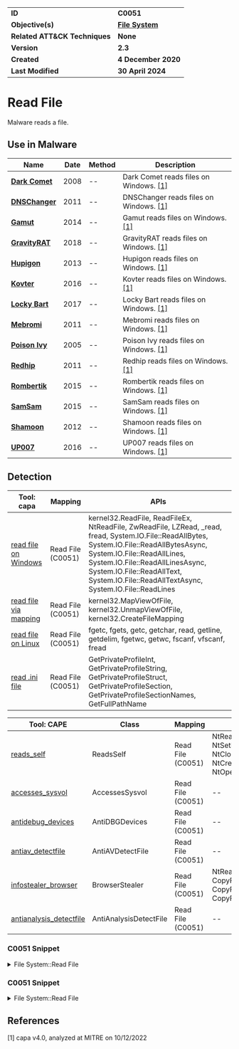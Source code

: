 <table>
<tr>
<td><b>ID</b></td>
<td><b>C0051</b></td>
</tr>
<tr>
<td><b>Objective(s)</b></td>
<td><b><a href="../file-system">File System</a></b></td>
</tr>
<tr>
<td><b>Related ATT&CK Techniques</b></td>
<td><b>None</b></td>
</tr>
<tr>
<td><b>Version</b></td>
<td><b>2.3</b></td>
</tr>
<tr>
<td><b>Created</b></td>
<td><b>4 December 2020</b></td>
</tr>
<tr>
<td><b>Last Modified</b></td>
<td><b>30 April 2024</b></td>
</tr>
</table>


# Read File

Malware reads a file.

## Use in Malware

|Name|Date|Method|Description|
|---|---|---|---|
|[**Dark Comet**](../../xample-malware/dark-comet.md)|2008|--|Dark Comet reads files on Windows. [[1]](#1)|
|[**DNSChanger**](../../xample-malware/dnschanger.md)|2011|--|DNSChanger reads files on Windows. [[1]](#1)|
|[**Gamut**](../../xample-malware/gamut.md)|2014|--|Gamut reads files on Windows. [[1]](#1)|
|[**GravityRAT**](../../xample-malware/gravity-rat.md)|2018|--|GravityRAT reads files on Windows. [[1]](#1)|
|[**Hupigon**](../../xample-malware/hupigon.md)|2013|--|Hupigon reads files on Windows. [[1]](#1)|
|[**Kovter**](../../xample-malware/kovter.md)|2016|--|Kovter reads files on Windows. [[1]](#1)|
|[**Locky Bart**](../../xample-malware/locky-bart.md)|2017|--|Locky Bart reads files on Windows. [[1]](#1)|
|[**Mebromi**](../../xample-malware/mebromi.md)|2011|--|Mebromi reads files on Windows. [[1]](#1)|
|[**Poison Ivy**](../../xample-malware/poison-ivy.md)|2005|--|Poison Ivy reads files on Windows. [[1]](#1)|
|[**Redhip**](../../xample-malware/redhip.md)|2011|--|Redhip reads files on Windows. [[1]](#1)|
|[**Rombertik**](../../xample-malware/rombertik.md)|2015|--|Rombertik reads files on Windows. [[1]](#1)|
|[**SamSam**](../../xample-malware/samsam.md)|2015|--|SamSam reads files on Windows. [[1]](#1)|
|[**Shamoon**](../../xample-malware/shamoon.md)|2012|--|Shamoon reads files on Windows. [[1]](#1)|
|[**UP007**](../../xample-malware/up007.md)|2016|--|UP007 reads files on Windows. [[1]](#1)|

## Detection

|Tool: capa|Mapping|APIs|
|---|---|---|
|[read file on Windows](https://github.com/mandiant/capa-rules/blob/master/host-interaction/file-system/read/read-file-on-windows.yml)|Read File (C0051)|kernel32.ReadFile, ReadFileEx, NtReadFile, ZwReadFile, LZRead, _read, fread, System.IO.File::ReadAllBytes, System.IO.File::ReadAllBytesAsync, System.IO.File::ReadAllLines, System.IO.File::ReadAllLinesAsync, System.IO.File::ReadAllText, System.IO.File::ReadAllTextAsync, System.IO.File::ReadLines|
|[read file via mapping](https://github.com/mandiant/capa-rules/blob/master/host-interaction/file-system/read/read-file-via-mapping.yml)|Read File (C0051)|kernel32.MapViewOfFile, kernel32.UnmapViewOfFile, kernel32.CreateFileMapping|
|[read file on Linux](https://github.com/mandiant/capa-rules/blob/master/host-interaction/file-system/read/read-file-on-linux.yml)|Read File (C0051)|fgetc, fgets, getc, getchar, read, getline, getdelim, fgetwc, getwc, fscanf, vfscanf, fread|
|[read .ini file](https://github.com/mandiant/capa-rules/blob/master/host-interaction/file-system/read/read-ini-file.yml)|Read File (C0051)|GetPrivateProfileInt, GetPrivateProfileString, GetPrivateProfileStruct, GetPrivateProfileSection, GetPrivateProfileSectionNames, GetFullPathName|

|Tool: CAPE|Class|Mapping|APIs|
|---|---|---|---|
|[reads_self](https://github.com/CAPESandbox/community/tree/master/modules/signatures/windows/reads_self.py)|ReadsSelf|Read File (C0051)|NtReadFile, NtSetInformationFile, NtClose, NtCreateFile, NtOpenFile|
|[accesses_sysvol](https://github.com/CAPESandbox/community/tree/master/modules/signatures/windows/accesses_sysvol.py)|AccessesSysvol|Read File (C0051)|--|
|[antidebug_devices](https://github.com/CAPESandbox/community/tree/master/modules/signatures/windows/antidebug_devices.py)|AntiDBGDevices|Read File (C0051)|--|
|[antiav_detectfile](https://github.com/CAPESandbox/community/tree/master/modules/signatures/windows/antiav_detectfile.py)|AntiAVDetectFile|Read File (C0051)|--|
|[infostealer_browser](https://github.com/CAPESandbox/community/tree/master/modules/signatures/windows/infostealer_browser.py)|BrowserStealer|Read File (C0051)|NtReadFile, CopyFileA, CopyFileExW, CopyFileW|
|[antianalysis_detectfile](https://github.com/CAPESandbox/community/tree/master/modules/signatures/windows/antianalysis_detectfile.py)|AntiAnalysisDetectFile|Read File (C0051)|--|

### C0051 Snippet
<details>
<summary> File System::Read File </summary>
SHA256: e5897829835f3e9fbab71674ca06f48ff127ec014d1629817f0566203c93b732
Location: 0x401762
<pre>
mov     r9, rdi         ; variable that will hold number of bytes actually read from file
mov     r8d, ebx        ; number of bytes to read
mov     param_2, rsi    ; pointer to buffer that will hold content read from file
mov     param_1, r12    ; handle to the device/file to read from
mov     qword ptr [rsp + local_58], 0x0 ; optional pointer to OVERLAPPED structure (in this case, it is NULL)
call    qword ptr [->KERNEL32.DLL::ReadFile] ; API call to read file specified in param_1
</pre>
</details>

### C0051 Snippet
<details>
<summary> File System::Read File </summary>
SHA256: e5897829835f3e9fbab71674ca06f48ff127ec014d1629817f0566203c93b732
Location: 0x401762
<pre>
mov     r9, rdi         ; variable that will hold number of bytes actually read from file
mov     r8d, ebx        ; number of bytes to read
mov     param_2, rsi    ; pointer to buffer that will hold content read from file
mov     param_1, r12    ; handle to the device/file to read from
mov     qword ptr [rsp + local_58], 0x0 ; optional pointer to OVERLAPPED structure (in this case, it is NULL)
call    qword ptr [->KERNEL32.DLL::ReadFile] ; API call to read file specified in param_1
</pre>
</details>

## References

<a name="1">[1]</a> capa v4.0, analyzed at MITRE on 10/12/2022